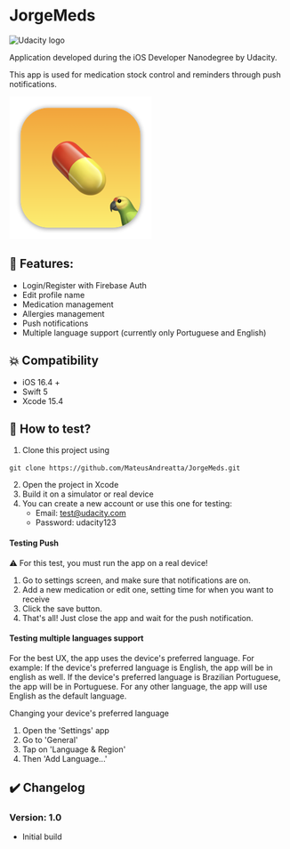 # JorgeMeds
<img src="https://s3-us-west-1.amazonaws.com/udacity-content/rebrand/svg/logo.min.svg" width="150" alt="Udacity logo">

Application developed during the iOS Developer Nanodegree by Udacity.

This app is used for medication stock control and reminders through push notifications.

![App Icon](https://github.com/MateusAndreatta/JorgeMeds/blob/main/JorgeMeds/Assets.xcassets/AppIcon.appiconset/mac256.png)

## 🚀 Features:

* Login/Register with Firebase Auth
* Edit profile name
* Medication management
* Allergies management
* Push notifications
* Multiple language support (currently only Portuguese and English)

## 💥 Compatibility

  * iOS 16.4 +
  * Swift 5
  * Xcode 15.4

## 🧪 How to test?

1. Clone this project using

`git clone https://github.com/MateusAndreatta/JorgeMeds.git`

2. Open the project in Xcode
3. Build it on a simulator or real device
4. You can create a new account or use this one for testing:
   * Email: test@udacity.com
   * Password: udacity123

#### Testing Push

⚠️ For this test, you must run the app on a real device!

1. Go to settings screen, and make sure that notifications are on.
2. Add a new medication or edit one, setting time for when you want to receive
3. Click the save button.
4. That's all! Just close the app and wait for the push notification.

#### Testing multiple languages support

For the best UX, the app uses the device's preferred language. For example:
If the device's preferred language is English, the app will be in english as well.
If the device's preferred language is Brazilian Portuguese, the app will be in Portuguese.
For any other language, the app will use English as the default language.

Changing your device's preferred language
1. Open the 'Settings' app
2. Go to 'General'
3. Tap on 'Language & Region'
4. Then 'Add Language...'

## ✔️ Changelog

### Version: 1.0

  * Initial build
